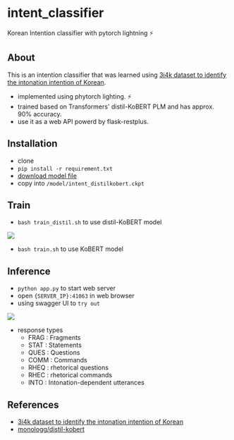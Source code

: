 # intent_classifier

Korean Intention classifier with pytorch lightning ⚡

## About

This is an intention classifier that was learned using [3i4k dataset to identify the intonation intention of Korean](https://github.com/warnikchow/3i4k).

- implemented using phytorch lighting. ⚡
- trained based on Transformers' distil-KoBERT PLM and has approx. 90% accuracy.
- use it as a web API powerd by flask-restplus.

## Installation

- clone
- `pip install -r requirement.txt`
- [download model file](https://drive.google.com/file/d/1Cs02CwBrnkCTfTHPyj2pJwOZLfhmmMiE/view?usp=sharing)
- copy into `/model/intent_distilkobert.ckpt`

## Train

- `bash train_distil.sh` to use distil-KoBERT model

![](https://i.imgur.com/64JVtsi.png)

- `bash train.sh` to use KoBERT model

## Inference

- `python app.py` to start web server
- open `{SERVER_IP}:41063` in web browser
- using swagger UI to `try out`

![](https://i.imgur.com/xmIIBFX.png)

- response types
    - FRAG : Fragments
    - STAT : Statements
    - QUES : Questions
    - COMM : Commands
    - RHEQ : rhetorical questions
    - RHEC : rhetorical commands
    - INTO : Intonation-dependent utterances

## References

- [3i4k dataset to identify the intonation intention of Korean](https://github.com/warnikchow/3i4k)
- [monologg/distil-kobert](https://github.com/monologg/DistilKoBERT)